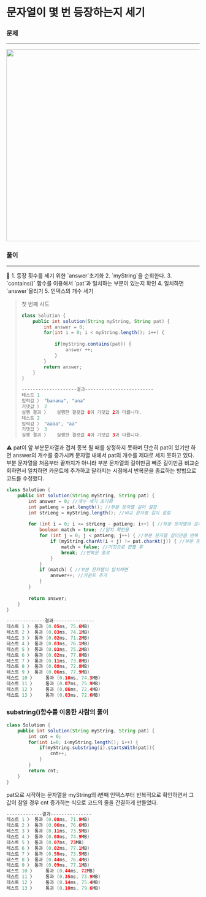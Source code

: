 # 문자열이 몇 번 등장하는지 세기

### 문제

---

<p align = "center">
<img src="https://github.com/JINKWINE/STUDY/assets/133944163/e7fa89af-6b69-4c10-9e72-3086ef651ff0"  width="1100" height="500"/>
</p>

### 풀이

---

<aside>
🤔 1. 등장 횟수를 세기 위한 `answer`초기화
2. `myString`을 순회한다.
3. `contains()` 함수를 이용해서 `pat`과 일치하는 부분이 있는지 확인
4. 일치하면 `answer`올리기
5. 인덱스의 개수 세기

</aside>

> 첫 번째 시도
> 
> 
> ```java
> class Solution {
>     public int solution(String myString, String pat) {
>         int answer = 0;
>         for(int i = 0; i < myString.length(); i++) {
>         
>             if(myString.contains(pat)) {
>                 answer ++;
>             }
>         }
>         return answer;
>     }
> }
> 
> --------------------결과-------------------------
> 테스트 1
> 입력값 〉	"banana", "ana"
> 기댓값 〉	2
> 실행 결과 〉	실행한 결괏값 6이 기댓값 2과 다릅니다.
> 테스트 2
> 입력값 〉	"aaaa", "aa"
> 기댓값 〉	3
> 실행 결과 〉	실행한 결괏값 4이 기댓값 3과 다릅니다.
> ```
> 

<aside>
⚠️ pat이 앞 부분문자열과 겹쳐 종복 될 때를 상정하지 못하며 단순히 pat이 있기만 하면 answer의 개수를 증가시켜
문자열 내에서 pat의 개수를 제대로 세지 못하고 있다.
부분 문자열을 처음부터 끝까지가 아니라 부분 문자열의 길이만큼 빼준 길이만큼 비교순회하면서 
일치하면 카운트에 추가하고 달라지는 시점에서 반복문을 종료하는 방법으로 코드를 수정했다.

</aside>

```java
class Solution {
    public int solution(String myString, String pat) {
        int answer = 0; //개수 세기 초기화
        int patLeng = pat.length(); //부분 문자열 길이 설정
        int strLeng = myString.length(); //비교 문자열 길이 설정
        
        for (int i = 0; i <= strLeng - patLeng; i++) { //부분 문자열의 길이만큼 대상 문자열의 끝까지 비교할 수 없으니까 부분 문자열의 길이만큼 빼준다. 
            boolean match = true; //일치 확인용
            for (int j = 0; j < patLeng; j++) { //부분 문자열 길이만큼 반복
                if (myString.charAt(i + j) != pat.charAt(j)) { //부분 문자열과 비교 문자열이 달라지는 시점
                    match = false; //거짓으로 판별 후
                    break; //반복문 종료
                }
            }
            if (match) { //부분 문자열이 일치하면
                answer++; //카운트 추가
            }
        }
        
        return answer;
    }
}
```

```java
--------------결과---------------
테스트 1 〉	통과 (0.05ms, 75.6MB)
테스트 2 〉	통과 (0.03ms, 74.1MB)
테스트 3 〉	통과 (0.02ms, 71.2MB)
테스트 4 〉	통과 (0.03ms, 76.1MB)
테스트 5 〉	통과 (0.03ms, 75.2MB)
테스트 6 〉	통과 (0.02ms, 77.8MB)
테스트 7 〉	통과 (0.11ms, 73.8MB)
테스트 8 〉	통과 (0.08ms, 72.8MB)
테스트 9 〉	통과 (0.06ms, 77.9MB)
테스트 10 〉	통과 (0.10ms, 74.3MB)
테스트 11 〉	통과 (0.07ms, 75.9MB)
테스트 12 〉	통과 (0.06ms, 72.4MB)
테스트 13 〉	통과 (0.03ms, 72.6MB)

```

### substring()함수를 이용한 사람의 풀이

```java
class Solution {
    public int solution(String myString, String pat) {
        int cnt = 0;
        for(int i=0; i<myString.length(); i++) {
            if(myString.substring(i).startsWith(pat)){
                cnt++;
            }
        }
        return cnt;
    }
}
```

pat으로 시작하는 문자열을 myString의 i번째 인덱스부터 반복적으로 확인하면서 그 값이 참일 경우 cnt 증가하는 식으로 코드의 줄을 간결하게 만들었다.

```java
-------------결과---------------
테스트 1 〉	통과 (0.08ms, 71.9MB)
테스트 2 〉	통과 (0.06ms, 76.6MB)
테스트 3 〉	통과 (0.11ms, 73.5MB)
테스트 4 〉	통과 (0.08ms, 74.9MB)
테스트 5 〉	통과 (0.07ms, 73MB)
테스트 6 〉	통과 (0.02ms, 77.1MB)
테스트 7 〉	통과 (0.58ms, 73.5MB)
테스트 8 〉	통과 (0.44ms, 76.4MB)
테스트 9 〉	통과 (0.09ms, 77.1MB)
테스트 10 〉	통과 (0.44ms, 72MB)
테스트 11 〉	통과 (0.35ms, 73.9MB)
테스트 12 〉	통과 (0.14ms, 75.4MB)
테스트 13 〉	통과 (0.10ms, 79.6MB)
```
